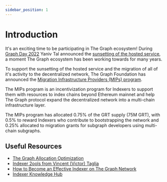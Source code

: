 ```yaml
---
sidebar_position: 1
---
```


# Introduction

It's an exciting time to be participating in The Graph ecosystem! During [Graph Day 2022](https://thegraph.com/graph-day/2022/) Yaniv Tal announced the [sunsetting of the hosted service](https://thegraph.com/blog/sunsetting-hosted-service/), a moment The Graph ecosystem has been working towards for many years. 

To support the sunsetting of the hosted service and the migration of all of it's activity to the decentralized network, The Graph Foundation has announced the [Migration Infrastructure Providers (MIPs) program](https://thegraph.com/blog/mips-multi-chain-indexing-incentivized-program).

The MIPs program is an incentivization program for Indexers to support them with resources to index chains beyond Ethereum mainnet and help The Graph protocol expand the decentralized network into a multi-chain infrastructure layer.

The MIPs program has allocated 0.75% of the GRT supply (75M GRT), with 0.5% to reward Indexers who contribute to bootstrapping the network and 0.25% allocated to migration grants for subgraph developers using multi-chain subgraphs.


## Useful Resources
- [The Graph Allocation Optimization](https://github.com/anyblockanalytics/thegraph-allocation-optimization/)
- [Indexer 2ools from Vincent (Victor) Taglia](https://indexer-2ools.vincenttaglia.com/#/)
- [How to Become an Effective Indexer on The Graph Network](https://thegraph.com/blog/how-to-become-indexer/)
- [Indexer Knowledge Hub](https://thegraph.academy/indexers/)



